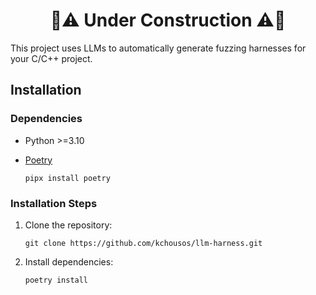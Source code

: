<h1 align='center'>🚧⚠️ Under Construction ⚠️🚧</h1>

This project uses LLMs to automatically generate fuzzing harnesses for your
C/C++ project.

## Installation

### Dependencies

- Python >=3.10
- [Poetry](https://python-poetry.org/)

    ```
    pipx install poetry
    ```

### Installation Steps

1. Clone the repository:

    ```
    git clone https://github.com/kchousos/llm-harness.git
    ```

2. Install dependencies:

    ```
    poetry install
    ```
